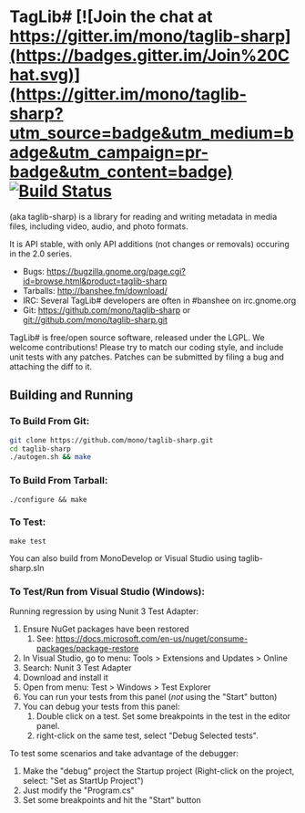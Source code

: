 # TagLib# [![Join the chat at https://gitter.im/mono/taglib-sharp](https://badges.gitter.im/Join%20Chat.svg)](https://gitter.im/mono/taglib-sharp?utm_source=badge&utm_medium=badge&utm_campaign=pr-badge&utm_content=badge) [![Build Status](https://travis-ci.org/mono/taglib-sharp.svg?branch=master)](https://travis-ci.org/mono/taglib-sharp)

(aka taglib-sharp) is a library for reading and writing
metadata in media files, including video, audio, and photo formats.

It is API stable, with only API additions (not changes or removals)
occuring in the 2.0 series.

 * Bugs:     <https://bugzilla.gnome.org/page.cgi?id=browse.html&product=taglib-sharp>
 * Tarballs: <http://banshee.fm/download/>
 * IRC:      Several TagLib# developers are often in #banshee on irc.gnome.org
 * Git:      <https://github.com/mono/taglib-sharp> or <git://github.com/mono/taglib-sharp.git>

TagLib# is free/open source software, released under the LGPL.
We welcome contributions!  Please try to match our coding style,
and include unit tests with any patches.  Patches can be submitted
by filing a bug and attaching the diff to it.

## Building and Running

### To Build From Git:

```sh
git clone https://github.com/mono/taglib-sharp.git
cd taglib-sharp
./autogen.sh && make
```

### To Build From Tarball:

```
./configure && make
```

### To Test:

```
make test
```

You can also build from MonoDevelop or Visual Studio using taglib-sharp.sln

### To Test/Run from Visual Studio (Windows):

Running regression by using Nunit 3 Test Adapter:
 
1. Ensure NuGet packages have been restored
    1. See: https://docs.microsoft.com/en-us/nuget/consume-packages/package-restore
2. In Visual Studio, go to menu: Tools > Extensions and Updates > Online
3. Search: Nunit 3 Test Adapter
4. Download and install it
5. Open from menu: Test > Windows > Test Explorer
6. You can run your tests from this panel (*not* using the "Start" button)
7. You can debug your tests from this panel:
   1. Double click on a test. Set some breakpoints in the test in the editor panel.
   2. right-click on the same test, select "Debug Selected tests".

To test some scenarios and take advantage of the debugger:

1. Make the "debug" project the Startup project
    (Right-click on the project, select: "Set as StartUp Project")
2. Just modify the "Program.cs"
3. Set some breakpoints and hit the "Start" button
